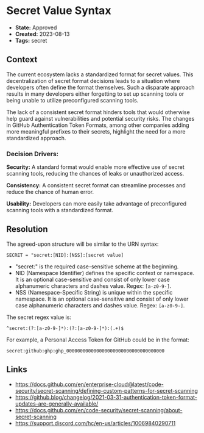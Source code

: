 # Secret Value Syntax

- **State:** Approved
- **Created:** 2023-08-13
- **Tags:** secret

## Context

The current ecosystem lacks a standardized format for secret values. This
decentralization of secret format decisions leads to a situation where
developers often define the format themselves. Such a disparate approach results
in many developers either forgetting to set up scanning tools or being unable to
utilize preconfigured scanning tools.

The lack of a consistent secret format hinders tools that would otherwise help
guard against vulnerabilities and potential security risks. The changes in
GitHub Authentication Token Formats, among other companies adding more
meaningful prefixes to their secrets, highlight the need for a more standardized
approach.

### Decision Drivers:

**Security:** A standard format would enable more effective use of secret
scanning tools, reducing the chances of leaks or unauthorized access.

**Consistency:** A consistent secret format can streamline processes and reduce
the chance of human error.

**Usability:** Developers can more easily take advantage of preconfigured
scanning tools with a standardized format.

## Resolution

The agreed-upon structure will be similar to the URN syntax:

```text
SECRET = "secret:[NID]:[NSS]:[secret value]
```

- "secret:" is the required case-sensitive scheme at the beginning.
- NID (Namespace Identifier) defines the specific context or namespace.
  It is an optional case-sensitive and consist of only lower case alphanumeric
  characters and dashes value. Regex: `[a-z0-9-]`.
- NSS (Namespace-Specific String) is unique within the specific namespace.
  It is an optional case-sensitive and consist of only lower case alphanumeric
  characters and dashes value. Regex: `[a-z0-9-]`.

The secret regex value is:

```text
^secret:(?:[a-z0-9-]*):(?:[a-z0-9-]*):(.+)$
```

For example, a Personal Access Token for GitHub could be in the format:

```text
secret:github:ghp:ghp_000000000000000000000000000000000000
```

## Links

- <https://docs.github.com/en/enterprise-cloud@latest/code-security/secret-scanning/defining-custom-patterns-for-secret-scanning>
- <https://github.blog/changelog/2021-03-31-authentication-token-format-updates-are-generally-available/>
- <https://docs.github.com/en/code-security/secret-scanning/about-secret-scanning>
- <https://support.discord.com/hc/en-us/articles/10069840290711>
